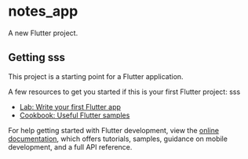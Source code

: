 # notes_app

A new Flutter project.

## Getting sss

This project is a starting point for a Flutter application.

A few resources to get you started if this is your first Flutter project:
sss
- [Lab: Write your first Flutter app](https://docs.flutter.dev/get-started/codelab)
- [Cookbook: Useful Flutter samples](https://docs.flutter.dev/cookbook)

For help getting started with Flutter development, view the
[online documentation](https://docs.flutter.dev/), which offers tutorials,
samples, guidance on mobile development, and a full API reference.
